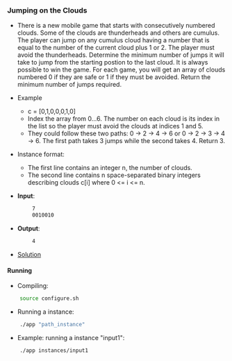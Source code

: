 ### Jumping on the Clouds
- There is a new mobile game that starts with consecutively numbered clouds. Some of the clouds are thunderheads and others are cumulus. The player can jump on any cumulus cloud having a number that is equal to the number of the current cloud plus 1 or 2. The player must avoid the thunderheads. Determine the minimum number of jumps it will take to jump from the starting postion to the last cloud. It is always possible to win the game. For each game, you will get an array of clouds numbered 0 if they are safe or 1 if they must be avoided. Return the minimum number of jumps required.

- Example
    - c = [0,1,0,0,0,1,0] 
    - Index the array from 0...6. The number on each cloud is its index in the list so the player must avoid the clouds at indices 1 and 5.
    - They could follow these two paths: 0 -> 2 -> 4 -> 6 or 0 -> 2 -> 3 -> 4 -> 6. The first path takes 3 jumps while the second takes 4. Return 3.

- Instance format:
    - The first line contains an integer n, the number of clouds.
    - The second line contains n space-separated binary integers describing clouds c[i] where 0 <= i <= n.

- **Input**:
````bash
        7
        0010010
````

- **Output**:
````bash
        4
````

- [Solution](main.cpp)

#### Running
- Compiling:
````bash
    source configure.sh
````

- Running a instance:
````bash
    ./app "path_instance"
````

- Example: running a instance "input1":
````bash
    ./app instances/input1
````
